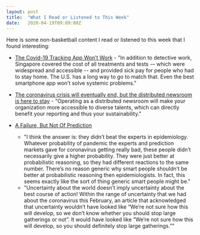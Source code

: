 ```yaml
---
layout: post
title:  "What I Read or Listened to This Week"
date:   2020-04-19T09:09:00Z
---
```

Here is some non-basketball content I read or listened to this week that I found interesting:


* [The Covid-19 Tracking App Won’t Work](https://www.bloomberg.com/opinion/articles/2020-04-15/the-covid-19-tracking-app-won-t-work) - "In addition to detective work, Singapore covered the cost of all treatments and tests -– which were widespread and accessible -- and provided sick pay for people who had to stay home. The U.S. has a long way to go to match that. Even the best smartphone app won’t solve systemic problems."

* [The coronavirus crisis will eventually end, but the distributed newsroom is here to stay](https://www.niemanlab.org/2020/04/the-coronavirus-crisis-will-eventually-end-but-the-distributed-newsroom-is-here-to-stay/) - "Operating as a distributed newsroom will make your organization more accessible to diverse talents, which can directly benefit your reporting and thus your sustainability."

* [A Failure, But Not Of Prediction](https://slatestarcodex.com/2020/04/14/a-failure-but-not-of-prediction/)
    + "I think the answer is: they didn’t beat the experts in epidemiology. Whatever probability of pandemic the experts and prediction markets gave for coronavirus getting really bad, these people didn’t necessarily give a higher probability. They were just better at probabilistic reasoning, so they had different reactions to the same number. There’s no reason generic why smart people shouldn’t be better at probabilistic reasoning then epidemiologists. In fact, this seems exactly like the sort of thing generic smart people might be."
    + "Uncertainty about the world doesn’t imply uncertainty about the best course of action! Within the range of uncertainty that we had about the coronavirus this February, an article that acknowledged that uncertainty wouldn’t have looked like “We’re not sure how this will develop, so we don’t know whether you should stop large gatherings or not”. It would have looked like “We’re not sure how this will develop, so you should definitely stop large gatherings.”"
